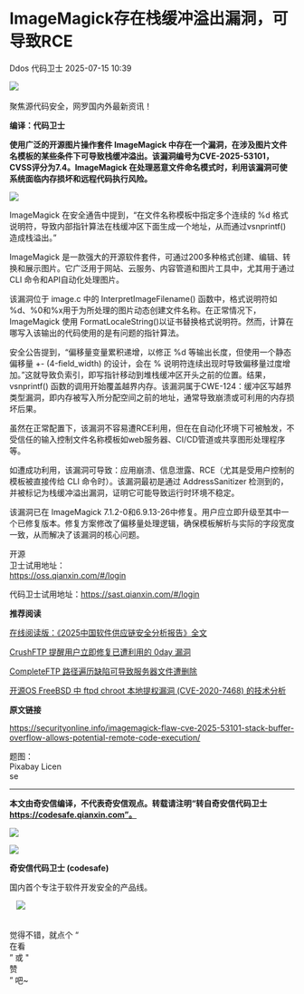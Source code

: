 #  ImageMagick存在栈缓冲溢出漏洞，可导致RCE  
Ddos  代码卫士   2025-07-15 10:39  
  
![](https://mmbiz.qpic.cn/mmbiz_gif/Az5ZsrEic9ot90z9etZLlU7OTaPOdibteeibJMMmbwc29aJlDOmUicibIRoLdcuEQjtHQ2qjVtZBt0M5eVbYoQzlHiaw/640?wx_fmt=gif "")  
    
聚焦源代码安全，网罗国内外最新资讯！  
  
**编译：代码卫士**  
  
**使用广泛的开源图片操作套件 ImageMagick 中存在一个漏洞，在涉及图片文件名模板的某些条件下可导致栈缓冲溢出。该漏洞编号为CVE-2025-53101，CVSS评分为7.4。ImageMagick 在处理恶意文件命名模式时，利用该漏洞可使系统面临内存损坏和远程代码执行风险。**  
  
![](https://mmbiz.qpic.cn/mmbiz_png/oBANLWYScMRricMILs2Q9ibO48qmFh8TmiaoE7Lh5FlLiafwwhGn3FOTMjiaLHqB01LFjebLWV59R5iaiav6KKmcq8bxQ/640?wx_fmt=png&from=appmsg "")  
  
  
ImageMagick 在安全通告中提到，“在文件名称模板中指定多个连续的 %d 格式说明符，导致内部指针算法在栈缓冲区下面生成一个地址，从而通过vsnprintf() 造成栈溢出。”  
  
ImageMagick 是一款强大的开源软件套件，可通过200多种格式创建、编辑、转换和展示图片。它广泛用于网站、云服务、内容管道和图片工具中，尤其用于通过 CLI 命令和API自动化处理图片。  
  
该漏洞位于 image.c 中的 InterpretImageFilename() 函数中，格式说明符如 %d、%0和%x用于为所处理的图片动态创建文件名称。在正常情况下，ImageMagick 使用 FormatLocaleString()以证书替换格式说明符。然而，计算在哪写入该输出的代码使用的是有问题的指针算法。  
  
安全公告提到，“偏移量变量累积递增，以修正 %d 等输出长度，但使用一个静态偏移量 +- (4-field_width) 的设计，会在 % 说明符连续出现时导致偏移量过度增加。”这就导致负索引，即写指针移动到堆栈缓冲区开头之前的位置。结果，vsnprintf() 函数的调用开始覆盖越界内存。该漏洞属于CWE-124：缓冲区写越界类型漏洞，即内存被写入所分配空间之前的地址，通常导致崩溃或可利用的内存损坏后果。  
  
虽然在正常配置下，该漏洞不容易遭RCE利用，但在在自动化环境下可被触发，不受信任的输入控制文件名称模板如web服务器、CI/CD管道或共享图形处理程序等。  
  
如遭成功利用，该漏洞可导致：应用崩溃、信息泄露、RCE（尤其是受用户控制的模板被直接传给 CLI 命令时）。该漏洞最初是通过 AddressSanitizer 检测到的，并被标记为栈缓冲溢出漏洞，证明它可能导致运行时环境不稳定。  
  
该漏洞已在 ImageMagick 7.1.2-0和6.9.13-26中修复。用户应立即升级至其中一个已修复版本。修复方案修改了偏移量处理逻辑，确保模板解析与实际的字段宽度一致，从而解决了该漏洞的核心问题。  
  
  
开源  
卫士试用地址：  
https://oss.qianxin.com/#/login  
  
  
代码卫士试用地址：https://sast.qianxin.com/#/login  
  
  
  
  
  
  
  
  
  
  
  
  
  
  
**推荐阅读**  
  
[在线阅读版：《2025中国软件供应链安全分析报告》全文](https://mp.weixin.qq.com/s?__biz=MzI2NTg4OTc5Nw==&mid=2247523516&idx=1&sn=0b6fc53ba92e7b5135395b67fff6a822&scene=21#wechat_redirect)  
  
  
[CrushFTP 提醒用户立即修复已遭利用的 0day 漏洞](https://mp.weixin.qq.com/s?__biz=MzI2NTg4OTc5Nw==&mid=2247519338&idx=1&sn=ec0b92257a640cd98dd5d59c00746548&scene=21#wechat_redirect)  
  
  
[CompleteFTP 路径遍历缺陷可导致服务器文件遭删除](https://mp.weixin.qq.com/s?__biz=MzI2NTg4OTc5Nw==&mid=2247513283&idx=2&sn=1191567d5c667a5413e00d453ef8b5da&scene=21#wechat_redirect)  
  
  
[开源OS FreeBSD 中 ftpd chroot 本地提权漏洞 (CVE-2020-7468) 的技术分析](https://mp.weixin.qq.com/s?__biz=MzI2NTg4OTc5Nw==&mid=2247499356&idx=1&sn=f95ec3f9ca222c3ccef3d1162af259b8&scene=21#wechat_redirect)  
  
  
  
  
  
**原文链接**  
  
https://securityonline.info/imagemagick-flaw-cve-2025-53101-stack-buffer-overflow-allows-potential-remote-code-execution/  
  
  
题图：  
Pixabay Licen  
se  
  
****  
**本文由奇安信编译，不代表奇安信观点。转载请注明“转自奇安信代码卫士 https://codesafe.qianxin.com”。**  
  
  
  
  
![](https://mmbiz.qpic.cn/mmbiz_jpg/oBANLWYScMSf7nNLWrJL6dkJp7RB8Kl4zxU9ibnQjuvo4VoZ5ic9Q91K3WshWzqEybcroVEOQpgYfx1uYgwJhlFQ/640?wx_fmt=jpeg "")  
  
![](https://mmbiz.qpic.cn/mmbiz_jpg/oBANLWYScMSN5sfviaCuvYQccJZlrr64sRlvcbdWjDic9mPQ8mBBFDCKP6VibiaNE1kDVuoIOiaIVRoTjSsSftGC8gw/640?wx_fmt=jpeg "")  
  
**奇安信代码卫士 (codesafe)**  
  
国内首个专注于软件开发安全的产品线。  
  
   ![](https://mmbiz.qpic.cn/mmbiz_gif/oBANLWYScMQ5iciaeKS21icDIWSVd0M9zEhicFK0rbCJOrgpc09iaH6nvqvsIdckDfxH2K4tu9CvPJgSf7XhGHJwVyQ/640?wx_fmt=gif "")  
  
   
觉得不错，就点个 “  
在看  
” 或 "  
赞  
” 吧~  
  
